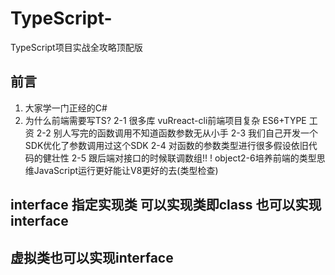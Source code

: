 # TypeScript-
TypeScript项目实战全攻略顶配版

## 前言
1. 大家学一门正经的C#
2. 为什么前端需要写TS?
2-1 很多库 vuRreact-cli前端项目复杂 ES6+TYPE 工资
2-2 别人写完的函数调用不知道函数参数无从小手
2-3 我们自己开发一个SDK优化了参数调用过这个SDK
2-4 对函数的参数类型进行很多假设依旧代码的健壮性
2-5 跟后端对接口的时候联调数组!! ! 
object2-6培养前端的类型思维JavaScript运行更好能让V8更好的去(类型检查)



## interface 指定实现类 可以实现类即class 也可以实现interface 
## 虚拟类也可以实现interface
